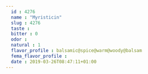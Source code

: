 ```yaml
---
  id : 4276
  name : "Myristicin"
  slug : 4276
  taste : 
  bitter : 0
  odor : 
  natural : 1
  flavor_profile : balsamic@spice@warm@woody@balsam
  fema_flavor_profile : 
  date : 2019-03-26T08:47:11+01:00
---
```



